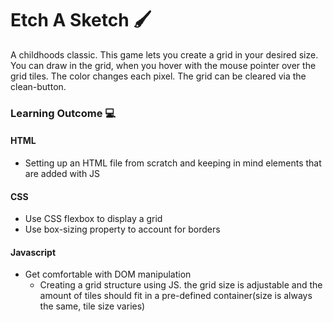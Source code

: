 # Etch A Sketch 🖌️
A childhoods classic. This game lets you create a grid in your desired size. You can draw in the grid, when you hover with the mouse pointer over the grid tiles. The color changes each pixel. The grid can be cleared via the clean-button.

### Learning Outcome 💻

#### HTML
- Setting up an HTML file from scratch and keeping in mind elements that are added with JS

#### CSS
- Use CSS flexbox to display a grid
- Use box-sizing property to account for borders

#### Javascript
- Get comfortable with DOM manipulation
  - Creating a grid structure using JS. the grid size is adjustable and the amount of tiles should fit in a pre-defined container(size is always the same, tile size varies)